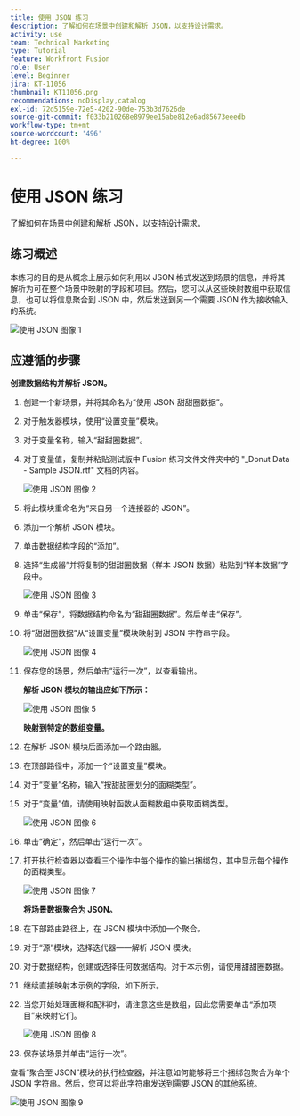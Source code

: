 ```yaml
---
title: 使用 JSON 练习
description: 了解如何在场景中创建和解析 JSON，以支持设计需求。
activity: use
team: Technical Marketing
type: Tutorial
feature: Workfront Fusion
role: User
level: Beginner
jira: KT-11056
thumbnail: KT11056.png
recommendations: noDisplay,catalog
exl-id: 72d5159e-72e5-4202-90de-753b3d7626de
source-git-commit: f033b210268e8979ee15abe812e6ad85673eeedb
workflow-type: tm+mt
source-wordcount: '496'
ht-degree: 100%

---
```


# 使用 JSON 练习

了解如何在场景中创建和解析 JSON，以支持设计需求。

## 练习概述

本练习的目的是从概念上展示如何利用以 JSON 格式发送到场景的信息，并将其解析为可在整个场景中映射的字段和项目。然后，您可以从这些映射数组中获取信息，也可以将信息聚合到 JSON 中，然后发送到另一个需要 JSON 作为接收输入的系统。

![使用 JSON 图像 1](../12-exercises/assets/working-with-json-walkthrough-1.png)

## 应遵循的步骤

**创建数据结构并解析 JSON。**

1. 创建一个新场景，并将其命名为“使用 JSON 甜甜圈数据”。
1. 对于触发器模块，使用“设置变量”模块。
1. 对于变量名称，输入“甜甜圈数据”。
1. 对于变量值，复制并粘贴测试版中 Fusion 练习文件文件夹中的 &quot;_Donut Data - Sample JSON.rtf&quot; 文档的内容。

   ![使用 JSON 图像 2](../12-exercises/assets/working-with-json-walkthrough-2.png)

1. 将此模块重命名为“来自另一个连接器的 JSON”。
1. 添加一个解析 JSON 模块。
1. 单击数据结构字段的“添加”。
1. 选择“生成器”并将复制的甜甜圈数据（样本 JSON 数据）粘贴到“样本数据”字段中。

   ![使用 JSON 图像 3](../12-exercises/assets/working-with-json-walkthrough-3.png)

1. 单击“保存”，将数据结构命名为“甜甜圈数据”。然后单击“保存”。
1. 将“甜甜圈数据”从“设置变量”模块映射到 JSON 字符串字段。

   ![使用 JSON 图像 4](../12-exercises/assets/working-with-json-walkthrough-4.png)

1. 保存您的场景，然后单击“运行一次”，以查看输出。

   **解析 JSON 模块的输出应如下所示：**

   ![使用 JSON 图像 5](../12-exercises/assets/working-with-json-walkthrough-5.png)

   **映射到特定的数组变量。**

1. 在解析 JSON 模块后面添加一个路由器。
1. 在顶部路径中，添加一个“设置变量”模块。
1. 对于“变量”名称，输入“按甜甜圈划分的面糊类型”。
1. 对于“变量”值，请使用映射函数从面糊数组中获取面糊类型。

   ![使用 JSON 图像 6](../12-exercises/assets/working-with-json-walkthrough-6.png)

1. 单击“确定”，然后单击“运行一次”。
1. 打开执行检查器以查看三个操作中每个操作的输出捆绑包，其中显示每个操作的面糊类型。

   ![使用 JSON 图像 7](../12-exercises/assets/working-with-json-walkthrough-7.png)

   **将场景数据聚合为 JSON。**

1. 在下部路由路径上，在 JSON 模块中添加一个聚合。
1. 对于“源”模块，选择迭代器——解析 JSON 模块。
1. 对于数据结构，创建或选择任何数据结构。对于本示例，请使用甜甜圈数据。
1. 继续直接映射本示例的字段，如下所示。
1. 当您开始处理面糊和配料时，请注意这些是数组，因此您需要单击“添加项目”来映射它们。

   ![使用 JSON 图像 8](../12-exercises/assets/working-with-json-walkthrough-8.png)

1. 保存该场景并单击“运行一次”。

查看“聚合至 JSON”模块的执行检查器，并注意如何能够将三个捆绑包聚合为单个 JSON 字符串。然后，您可以将此字符串发送到需要 JSON 的其他系统。

![使用 JSON 图像 9](../12-exercises/assets/working-with-json-walkthrough-9.png)
